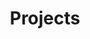 ---
layout: work
title: Projects
slug: /projects

sections: 
- title: Academic
  items:
  - title: Plant Segmentation
    description: We investigate various approaches to segmentation of overhead plant images, and generate a new, more challenging dataset to test these approaches on.
    url: https://cpsiff.github.io/plant-segmentation
    image:
      src: assets/img/plant.png
      alt: plant

  - title: Machine Learning to Predict Honey Production from Air Quality
    description: We combine historical air quality data and honey production data to predict honey production via linear regression and variations on k-nearest-neighbors.
    url: /assets/Predicting_Honey_Production.pdf
    image:
      src: assets/img/bees.png
      alt: plant

- title: Personal
  items:
  - title: VaccProgress
    description: Twitter bot that tweets every time 1% of the U.S. population is vaccinated against COVID-19, pulls data from the CDC.
    url: https://twitter.com/VaccProgress
    image:
      src: assets/img/vacc.png
      alt: plant

  - title: plotify
    url: https://github.com/cpsiff/plotify
    description: Javascript web application for visualizing Spotify library album covers. Automatically generates cover art collage from a user's Spotify library using the Spotify API
    image:
      src: assets/img/plotify.png
      alt: plant
---